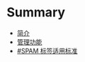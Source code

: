 # Summary

* [简介](README.md)
* [管理功能](/administration-functions.md)
* [\#SPAM 标签适用标准](note-about-spam-tag.md)

